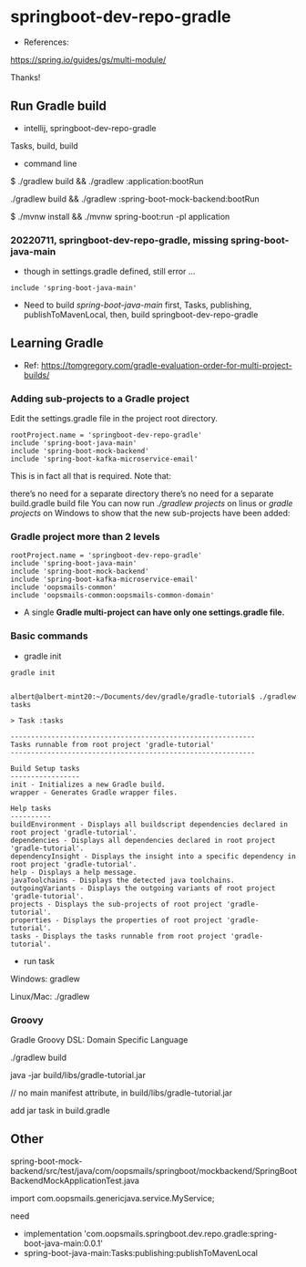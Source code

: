 # springboot-dev-repo-gradle

- References:

https://spring.io/guides/gs/multi-module/

Thanks!


## Run Gradle build

- intellij, springboot-dev-repo-gradle

Tasks, build, build

- command line

$ ./gradlew build && ./gradlew :application:bootRun


./gradlew build && ./gradlew :spring-boot-mock-backend:bootRun

$ ./mvnw install && ./mvnw spring-boot:run -pl application

### 20220711, springboot-dev-repo-gradle, missing spring-boot-java-main

- though in settings.gradle defined, still error ...

```
include 'spring-boot-java-main'
```

- Need to build _spring-boot-java-main_ first, Tasks, publishing, publishToMavenLocal, then, build springboot-dev-repo-gradle

## Learning Gradle

- Ref:
  https://tomgregory.com/gradle-evaluation-order-for-multi-project-builds/

### Adding sub-projects to a Gradle project

Edit the settings.gradle file in the project root directory. 

```
rootProject.name = 'springboot-dev-repo-gradle'
include 'spring-boot-java-main'
include 'spring-boot-mock-backend'
include 'spring-boot-kafka-microservice-email'
```
This is in fact all that is required. Note that:

there’s no need for a separate directory
there’s no need for a separate build.gradle build file
You can now run *./gradlew projects* on linus or *gradle projects* on Windows to show that the new sub-projects have been added:


### Gradle project more than 2 levels

```
rootProject.name = 'springboot-dev-repo-gradle'
include 'spring-boot-java-main'
include 'spring-boot-mock-backend'
include 'spring-boot-kafka-microservice-email'
include 'oopsmails-common'
include 'oopsmails-common:oopsmails-common-domain'
```

- A single **Gradle multi-project can have only one settings.gradle file.**

### Basic commands

- gradle init

```
gradle init


albert@albert-mint20:~/Documents/dev/gradle/gradle-tutorial$ ./gradlew tasks

> Task :tasks

------------------------------------------------------------
Tasks runnable from root project 'gradle-tutorial'
------------------------------------------------------------

Build Setup tasks
-----------------
init - Initializes a new Gradle build.
wrapper - Generates Gradle wrapper files.

Help tasks
----------
buildEnvironment - Displays all buildscript dependencies declared in root project 'gradle-tutorial'.
dependencies - Displays all dependencies declared in root project 'gradle-tutorial'.
dependencyInsight - Displays the insight into a specific dependency in root project 'gradle-tutorial'.
help - Displays a help message.
javaToolchains - Displays the detected java toolchains.
outgoingVariants - Displays the outgoing variants of root project 'gradle-tutorial'.
projects - Displays the sub-projects of root project 'gradle-tutorial'.
properties - Displays the properties of root project 'gradle-tutorial'.
tasks - Displays the tasks runnable from root project 'gradle-tutorial'.

```

- run task

Windows: gradlew <task-name>

Linux/Mac: ./gradlew <task-name>


### Groovy

Gradle Groovy DSL: Domain Specific Language

./gradlew build

java -jar build/libs/gradle-tutorial.jar

// no main manifest attribute, in build/libs/gradle-tutorial.jar

add jar task in build.gradle

## Other

spring-boot-mock-backend/src/test/java/com/oopsmails/springboot/mockbackend/SpringBootBackendMockApplicationTest.java

import com.oopsmails.genericjava.service.MyService;

need

- implementation 'com.oopsmails.springboot.dev.repo.gradle:spring-boot-java-main:0.0.1'
- spring-boot-java-main:Tasks:publishing:publishToMavenLocal
